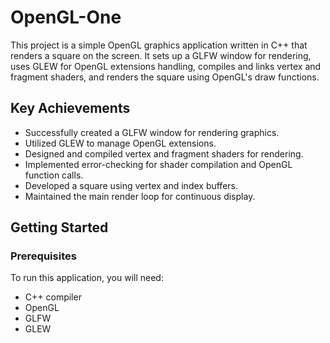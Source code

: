 # OpenGL-One

This project is a simple OpenGL graphics application written in C++ that renders a square on the screen. It sets up a GLFW window for rendering, uses GLEW for OpenGL extensions handling, compiles and links vertex and fragment shaders, and renders the square using OpenGL's draw functions.

## Key Achievements

- Successfully created a GLFW window for rendering graphics.
- Utilized GLEW to manage OpenGL extensions.
- Designed and compiled vertex and fragment shaders for rendering.
- Implemented error-checking for shader compilation and OpenGL function calls.
- Developed a square using vertex and index buffers.
- Maintained the main render loop for continuous display.

## Getting Started

### Prerequisites

To run this application, you will need:

- C++ compiler
- OpenGL
- GLFW
- GLEW

